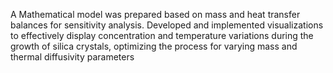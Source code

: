 A Mathematical model was prepared based on mass and heat transfer balances for sensitivity analysis.
Developed and implemented visualizations to effectively display concentration and temperature variations during the growth of silica crystals, optimizing the process for varying mass and thermal diffusivity parameters
